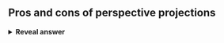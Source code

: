 ## Pros and cons of perspective projections
<details>
<summary><b>Reveal answer</b></summary>
pro: size varies inversely with distance (realistic<br>Cons:<br>- distance and angles not preserved<br>- Parallel lines&nbsp; (in general) do not remain parallel
</details>
